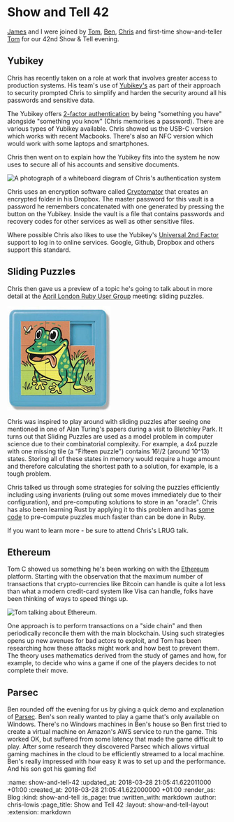 Show and Tell 42
================

[James](/james-mead) and I were joined by [Tom](http://codon.com/), [Ben](https://twitter.com/beng), [Chris](http://chris.patuzzo.co.uk/) and first-time show-and-teller [Tom](https://github.com/tomclose) for our 42nd Show & Tell evening.

## Yubikey

Chris has recently taken on a role at work that involves greater access to production systems. His team's use of [Yubikey's](https://www.yubico.com/) as part of their approach to security prompted Chris to simplify and harden the security around all his passwords and sensitive data.

The Yubikey offers [2-factor authentication](https://en.wikipedia.org/wiki/Multi-factor_authentication) by being "something you have" alongside "something you know" (Chris memorises a password). There are various types of Yubikey available. Chris showed us the USB-C version which works with recent Macbooks. There's also an NFC version which would work with some laptops and smartphones.

Chris then went on to explain how the Yubikey fits into the system he now uses to secure all of his accounts and sensitive documents.

![A photograph of a whiteboard diagram of Chris's authentication system](/images/blog/chris_p_authentication.jpeg)

Chris uses an encryption software called [Cryptomator](https://cryptomator.org/) that creates an encrypted folder in his Dropbox. The master password for this vault is a password he remembers concatenated with one generated by pressing the button on the Yubikey. Inside the vault is a file that contains passwords and recovery codes for other services as well as other sensitive files.

Where possible Chris also likes to use the Yubikey's [Universal 2nd Factor](https://en.wikipedia.org/wiki/Universal_2nd_Factor) support to log in to online services. Google, Github, Dropbox and others support this standard.

## Sliding Puzzles

Chris then gave us a preview of a topic he's going to talk about in more detail at the [April London Ruby User Group](http://lrug.org/meetings/2018/april/) meeting: sliding puzzles.

![A sliding puzzle featuring a frog. ](https://raw.githubusercontent.com/tuzz/sliding_puzzle/master/frog.jpg)

Chris was inspired to play around with sliding puzzles after seeing one mentioned in one of Alan Turing's papers during a visit to Bletchley Park. It turns out that Sliding Puzzles are used as a model problem in computer science due to their combinatorial complexity. For example, a 4x4 puzzle with one missing tile (a "Fifteen puzzle") contains 16!/2 (around 10^13) states. Storing all of these states in memory would require a huge amount and therefore calculating the shortest path to a solution, for example, is a tough problem.

Chris talked us through some strategies for solving the puzzles efficiently including using invarients (ruling out some moves immediately due to their configuration), and pre-computing solutions to store in an "oracle". Chris has also been learning Rust by applying it to this problem and has [some code](https://github.com/tuzz/sliding_puzzle_rust) to pre-compute puzzles much faster than can be done in Ruby.

If you want to learn more - be sure to attend Chris's LRUG talk.

## Ethereum

Tom C showed us something he's been working on with the [Ethereum](https://www.ethereum.org/) platform. Starting with the observation that the maximum number of transactions that crypto-currencies like Bitcoin can handle is quite a lot less than what a modern credit-card system like Visa can handle, folks have been thinking of ways to speed things up.

![Tom talking about Ethereum.](/images/blog/tom_show_and_tell.jpg)

One approach is to perform transactions on a "side chain" and then periodically reconcile them with the main blockchain. Using such strategies opens up new avenues for bad actors to exploit, and Tom has been researching how these attacks might work and how best to prevent them. The theory uses mathematics derived from the study of games and how, for example, to decide who wins a game if one of the players decides to not complete their move.

## Parsec

Ben rounded off the evening for us by giving a quick demo and explanation of [Parsec](https://parsecgaming.com/). Ben's son really wanted to play a game that's only available on Windows. There's no Windows machines in Ben's house so Ben first tried to create a virtual machine on Amazon's AWS service  to run the game. This worked OK, but suffered from some latency that made the game difficult to play. After some research they discovered Parsec which allows virtual gaming machines in the cloud to be efficiently streamed to a local machine. Ben's really impressed with how easy it was to set up and the performance. And his son got his gaming fix!


:name: show-and-tell-42
:updated_at: 2018-03-28 21:05:41.622011000 +01:00
:created_at: 2018-03-28 21:05:41.622000000 +01:00
:render_as: Blog
:kind: show-and-tell
:is_page: true
:written_with: markdown
:author: chris-lowis
:page_title: Show and Tell 42
:layout: show-and-tell-layout
:extension: markdown
